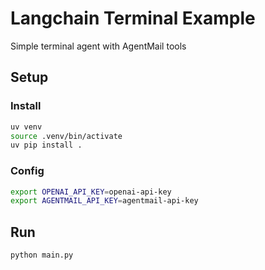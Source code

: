 # Langchain Terminal Example

Simple terminal agent with AgentMail tools

## Setup

### Install

```sh
uv venv
source .venv/bin/activate
uv pip install .
```

### Config

```sh
export OPENAI_API_KEY=openai-api-key
export AGENTMAIL_API_KEY=agentmail-api-key
```

## Run

```sh
python main.py
```
